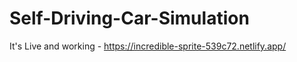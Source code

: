 # Self-Driving-Car-Simulation
It's Live and working  - https://incredible-sprite-539c72.netlify.app/
